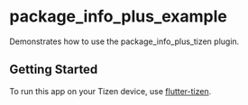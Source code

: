 # package_info_plus_example

Demonstrates how to use the package_info_plus_tizen plugin.

## Getting Started

To run this app on your Tizen device, use [flutter-tizen](https://github.com/flutter-tizen/flutter-tizen).
